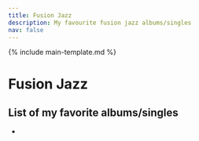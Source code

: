 ```yaml
---
title: Fusion Jazz
description: My favourite fusion jazz albums/singles
nav: false
---
```


{% include main-template.md %}

# Fusion Jazz

## List of my favorite albums/singles

*
